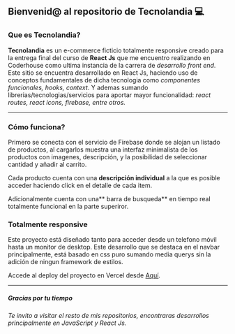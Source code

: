 ## Bienvenid@ al repositorio de Tecnolandia 💻
### Que es Tecnolandia?
**Tecnolandia** es un e-commerce ficticio totalmente responsive creado para la entrega final del curso  de **React Js** que me encuentro realizando en Coderhouse como ultima instancia de la carrera de *desarrollo front end*.
Este sitio se encuentra desarrollado en React Js, haciendo uso de conceptos fundamentales de dicha tecnologia como *componentes funcionales, hooks, context*. Y ademas sumando librerias/tecnologias/servicios para aportar mayor funcionalidad: *react routes, react icons, firebase, entre otros.*

------------


### Cómo funciona?
Primero se conecta con el servicio de Firebase donde se alojan un listado de productos, al cargarlos muestra una interfaz minimalista de los productos con imagenes, descripción, y la posibilidad de seleccionar cantidad y añadir al carrito.

Cada producto cuenta con una **descripción individual** a la que es posible acceder haciendo click en el detalle de cada item.

Adicionalmente cuenta con una** barra de busqueda** en tiempo real totalmente funcional en la parte superiror.

### Totalmente responsive
Este proyecto está diseñado tanto para acceder desde un telefono móvil hasta un monitor de desktop. Este desarrollo que se destaca en el navbar principalmente, está basado en css puro sumando media querys sin la adición de ningun framework de estilos.

Accede al deploy del proyecto en Vercel desde [Aquí](https://coder-house-34845-e-commerce-magaro.vercel.app/ "Aquí").

------------

##### Gracias por tu tiempo
*Te invito a visitar el resto de mis repositorios, encontraras desarrollos principalmente en JavaScript y React Js.*
